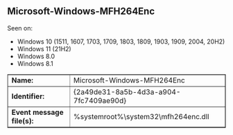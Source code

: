 ## Microsoft-Windows-MFH264Enc

Seen on:
* Windows 10 (1511, 1607, 1703, 1709, 1803, 1809, 1903, 1909, 2004, 20H2)
* Windows 11 (21H2)
* Windows 8.0
* Windows 8.1

<table border="1" class="docutils">
  <tbody>
    <tr>
      <td><b>Name:</b></td>
      <td>Microsoft-Windows-MFH264Enc</td>
    </tr>
    <tr>
      <td><b>Identifier:</b></td>
      <td>{2a49de31-8a5b-4d3a-a904-7fc7409ae90d}</td>
    </tr>
    <tr>
      <td><b>Event message file(s):</b></td>
      <td>%systemroot%\system32\mfh264enc.dll</td>
    </tr>
  </tbody>
</table>

&nbsp;

